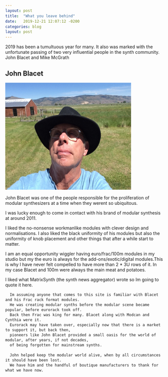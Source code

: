 ```yaml
---
layout: post
title:  "What you leave behind"
date:   2019-12-21 12:07:12 -0200
categories: blog
layout: post
---
```



2019 has been a tumultuous year for many. It also was marked with the unfortunate passing of two very influential people in the 
synth community. John Blacet and Mike McGrath

<!--more-->


## John Blacet 

<img src="https://github.com/FracModular/Blacet/blob/master/BLACET_o.jpg" width="400" height="340">

John Blacet was one of the people responsible for the proliferation of modular synthesizers at a time when they werent so
ubiquitous. 

I was lucky enough to come in contact with his brand of modular synthesis at around 2011. 

I liked the no-nonsense workmanlike modules with clever design and normalisations. 
I also liked the black uniformity of his modules but also the uniformity of knob placement
and other things that after a while start to matter. 

I am an equal opportunity wiggler having euro/frac/100m modules in my studio but my the euro is always for the 
add-ons/exotic/digital modules.This is why I have never felt compelled to have more than 2 * 3U rows of it. In my case Blacet and 100m were always the main meat and potatoes.


I liked what MatrixSynth (the synth news aggregator) wrote so Im going to quote it here.

      Im assuming anyone that comes to this site is familiar with Blacet and his Frac rack format modules.
      He was creating modular synths before the modular scene became popular, before eurorack took off. 
      Back then Frac was king for many. Blacet along with Modcan and Cynthia were it.
      Eurorack may have taken over, especially now that there is a market to support it, but back then, 
      pioneers like John Blacet provided a small oasis for the world of modular, after years, if not decades, 
      of being forgotten for mainstream synths. 
      
      John helped keep the modular world alive, when by all circumstances it should have been lost. 
      We have him and the handful of boutique manufacturers to thank for what we have now. 
     






